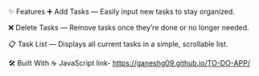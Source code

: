 ✨ Features
➕ Add Tasks — Easily input new tasks to stay organized.

❌ Delete Tasks — Remove tasks once they’re done or no longer needed.

📋 Task List — Displays all current tasks in a simple, scrollable list.

🛠️ Built With
☕ JavaScript 
link- https://ganeshg09.github.io/TO-DO-APP/
